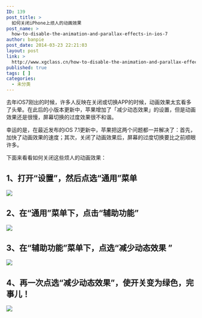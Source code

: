 ```yaml
---
ID: 139
post_title: >
  如何关闭iPhone上烦人的动画效果
post_name: >
  how-to-disable-the-animation-and-parallax-effects-in-ios-7
author: banpie
post_date: 2014-03-23 22:21:03
layout: post
link: >
  http://www.xgclass.cn/how-to-disable-the-animation-and-parallax-effects-in-ios-7/
published: true
tags: [ ]
categories:
  - 未分类
---
```

去年iOS7刚出的时候，许多人反映在关闭或切换APP的时候，动画效果太玄看多了头晕。在此后的小版本更新中，苹果增加了「减少动态效果」的设置，但是动画效果还是很慢，屏幕切换的过度效果很不和谐。

幸运的是，在最近发布的iOS 7.1更新中，苹果把这两个问题都一并解决了：首先，加快了动画效果的速度；其次，关闭了动画效果后，屏幕的过度切换要比之前顺眼许多。

下面来看看如何关闭这些烦人的动画效果：

## 1、打开“设置”，然后点选“通用”菜单

![][1]

## 2、在“通用”菜单下，点击“辅助功能”

![][2]

## 3、在“辅助功能”菜单下，点选“减少动态效果 ”

![][3]

## 4、再一次点选“减少动态效果”，使开关变为绿色，完事儿！

![][4]

 [1]: http://mmbiz.qpic.cn/mmbiz/z3T1vlHdIX9PPiaNgiakoVR5R2LhFVxMDjS6QyXZuEPtUkrF67XTUW7uLGFmxFaB4ZL1K8ooa3ND6xgMry70qEpg/0
 [2]: http://mmbiz.qpic.cn/mmbiz/z3T1vlHdIX9PPiaNgiakoVR5R2LhFVxMDjic2AL26fbaIA6htYox3sBPFiaiar04RTgN0MlclmcneibiamYibhGFghbbkw/0
 [3]: http://mmbiz.qpic.cn/mmbiz/z3T1vlHdIX9PPiaNgiakoVR5R2LhFVxMDjxNg01neOvhvzib96iafdJ8q8vNExibeg6qs1b7o6QIweKq96shER3GDMw/0
 [4]: http://mmbiz.qpic.cn/mmbiz/z3T1vlHdIX9PPiaNgiakoVR5R2LhFVxMDjud2toCcmBo38eCYu2G7G89jic5rTWwv3jC7hxp7YYMl6qZFWXcVNRmw/0
